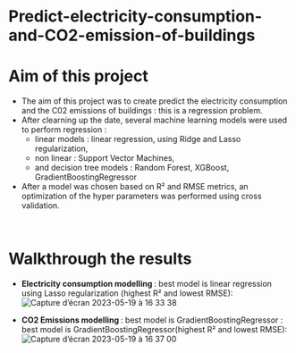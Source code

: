 # Predict-electricity-consumption-and-CO2-emission-of-buildings

# Aim of this project

* The aim of this project was to create predict the electricity consumption and the C02 emissions of buildings : this is a regression problem.<br>
* After clearning up the date, several machine learning models were used to perform regression : <br>
    - linear models : linear regression, using Ridge and Lasso regularization, <br>
    - non linear : Support Vector Machines, <br>
    - and decision tree models : Random Forest, XGBoost, GradientBoostingRegressor <br>
* After a model was chosen based on R² and RMSE metrics, an optimization of the hyper parameters was performed using cross validation.

<br>

# Walkthrough the results

* <b>Electricity consumption modelling </b>: best model is linear regression using Lasso regularization (highest R² and lowest RMSE): <br>
![Capture d’écran 2023-05-19 à 16 33 38](https://github.com/mochan42/Predict-electricity-consumption-and-CO2-emission-of-buildings/assets/107719618/32a5ae55-271e-420f-977d-2430379093ab)


* <b>CO2 Emissions modelling </b>: best model is GradientBoostingRegressor : best model is GradientBoostingRegressor(highest R² and lowest RMSE): <br>
![Capture d’écran 2023-05-19 à 16 37 00](https://github.com/mochan42/Predict-electricity-consumption-and-CO2-emission-of-buildings/assets/107719618/1cfed39a-5e82-4296-a361-180ddac528ee)
